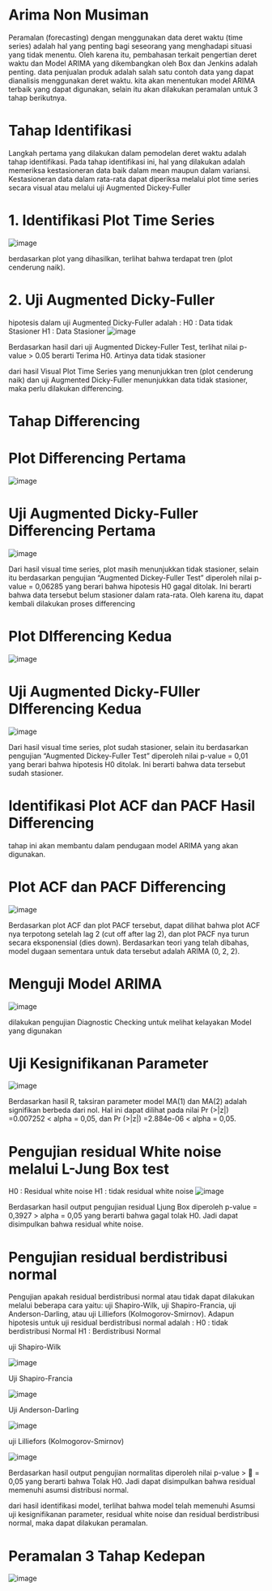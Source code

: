 # Arima Non Musiman
Peramalan (forecasting) dengan menggunakan data deret waktu (time series) adalah hal yang penting bagi seseorang yang menghadapi situasi yang tidak menentu. Oleh karena itu, pembahasan terkait pengertian deret waktu dan Model ARIMA yang dikembangkan oleh Box dan Jenkins adalah penting. data penjualan produk adalah salah satu contoh data yang dapat dianalisis menggunakan deret waktu. kita akan menentukan model ARIMA terbaik yang dapat digunakan, selain itu akan dilakukan peramalan untuk 3 tahap berikutnya. 

# Tahap Identifikasi
Langkah pertama yang dilakukan dalam pemodelan deret waktu adalah tahap identifikasi. Pada tahap identifikasi ini, hal yang dilakukan adalah memeriksa kestasioneran data baik dalam mean maupun dalam variansi. Kestasioneran data dalam rata-rata dapat diperiksa melalui plot time series secara visual atau melalui uji Augmented Dickey-Fuller
# 1. Identifikasi Plot Time Series
![image](https://user-images.githubusercontent.com/85878732/131203400-0811ad64-dada-401c-bb25-81cc1dc75397.png)

berdasarkan plot yang dihasilkan, terlihat bahwa terdapat tren (plot cenderung naik). 
# 2. Uji Augmented Dicky-Fuller
hipotesis dalam uji Augmented Dicky-Fuller adalah :
H0 : Data tidak Stasioner
H1 : Data Stasioner
![image](https://user-images.githubusercontent.com/85878732/131203484-afdad2a6-d71b-4110-abaf-a5b1bed4d0f6.png)

Berdasarkan hasil dari uji Augmented Dickey-Fuller Test, terlihat nilai p-value > 0.05 berarti Terima H0. Artinya data tidak stasioner

dari hasil Visual Plot Time Series yang menunjukkan tren (plot cenderung naik) dan uji Augmented Dicky-Fuller menunjukkan data tidak stasioner, maka perlu dilakukan differencing.

# Tahap Differencing
# Plot Differencing Pertama
![image](https://user-images.githubusercontent.com/85878732/131203562-0e7b329c-2d2a-4383-94c8-2eb1aeecd84b.png)

# Uji Augmented Dicky-Fuller Differencing Pertama
![image](https://user-images.githubusercontent.com/85878732/131203583-b2467199-e65a-4dff-b448-8d70a7117982.png)

Dari hasil visual time series, plot masih menunjukkan tidak stasioner, selain itu berdasarkan pengujian “Augmented Dickey-Fuller Test” diperoleh nilai p-value = 0,06285 yang berari bahwa hipotesis H0 gagal ditolak. Ini berarti bahwa data tersebut belum stasioner dalam rata-rata. Oleh karena itu, dapat kembali dilakukan proses differencing

# Plot DIfferencing Kedua
![image](https://user-images.githubusercontent.com/85878732/131203636-d24405ef-b35f-4710-86f8-ddfccd10499c.png)

# Uji Augmented Dicky-FUller DIfferencing Kedua
![image](https://user-images.githubusercontent.com/85878732/131203654-2b685d21-0ffe-4537-bd3f-76b0d2461f78.png)

Dari hasil visual time series, plot sudah stasioner, selain itu berdasarkan pengujian “Augmented Dickey-Fuller Test” diperoleh nilai p-value = 0,01 yang berari bahwa hipotesis H0 ditolak. Ini berarti bahwa data tersebut sudah stasioner.

# Identifikasi Plot ACF dan PACF Hasil Differencing
tahap ini akan membantu dalam pendugaan model ARIMA yang akan digunakan.
# Plot ACF dan PACF Differencing
![image](https://user-images.githubusercontent.com/85878732/131203722-5974c19a-e978-421a-9868-88c013bdd24f.png)

Berdasarkan plot ACF dan plot PACF tersebut, dapat dilihat bahwa plot ACF nya terpotong setelah lag 2 (cut off after lag 2), dan plot PACF nya turun secara eksponensial (dies down). Berdasarkan teori yang telah dibahas, model dugaan sementara untuk data tersebut adalah ARIMA (0, 2, 2).

# Menguji Model ARIMA 
![image](https://user-images.githubusercontent.com/85878732/131203855-a89b5d02-56a6-4ea1-8646-f59b264e581c.png)

dilakukan pengujian Diagnostic Checking untuk melihat kelayakan Model yang digunakan 

# Uji Kesignifikanan Parameter
![image](https://user-images.githubusercontent.com/85878732/131203876-d8cc6d7f-83d5-41bc-89b8-19e453b4b73e.png)

Berdasarkan hasil R, taksiran parameter model MA(1) dan MA(2) adalah signifikan berbeda dari nol. Hal ini dapat dilihat pada nilai Pr (>|z|) =0.007252 < alpha = 0,05, dan Pr (>|z|) =2.884e-06 < alpha = 0,05.

# Pengujian residual White noise melalui L-Jung Box test
H0  : Residual white noise
H1  : tidak residual white noise
![image](https://user-images.githubusercontent.com/85878732/131203896-c7923729-f460-4d8f-a0a1-ceba0020d20f.png)

Berdasarkan hasil output pengujian residual Ljung Box diperoleh p-value = 0,3927 > alpha = 0,05 yang berarti bahwa gagal tolak H0. Jadi dapat disimpulkan bahwa residual white noise.

# Pengujian residual berdistribusi normal
Pengujian apakah residual berdistribusi normal atau tidak dapat dilakukan melalui beberapa cara yaitu: uji Shapiro-Wilk, uji Shapiro-Francia, uji Anderson-Darling, atau uji Lilliefors (Kolmogorov-Smirnov). Adapun hipotesis untuk uji residual berdistribusi normal adalah : 
H0 : tidak berdistribusi Normal
H1 : Berdistribusi Normal

uji Shapiro-Wilk 

![image](https://user-images.githubusercontent.com/85878732/131203966-66caeac5-1b0d-46a2-9975-dd78d4af9dc5.png)

Uji Shapiro-Francia

![image](https://user-images.githubusercontent.com/85878732/131203973-3cae2f99-ec86-4666-b402-9aa556b82636.png)

Uji Anderson-Darling

![image](https://user-images.githubusercontent.com/85878732/131204009-c20eb611-ed7a-45d7-a6c6-b35bea8a8af5.png)

uji Lilliefors (Kolmogorov-Smirnov)

![image](https://user-images.githubusercontent.com/85878732/131204000-44d6f69e-72e8-4120-b629-8c9d2efb4435.png)

Berdasarkan hasil output pengujian normalitas diperoleh nilai p-value >  = 0,05 yang berarti bahwa Tolak H0. Jadi dapat disimpulkan bahwa residual memenuhi asumsi distribusi normal.

dari hasil identifikasi model, terlihat bahwa model telah memenuhi Asumsi uji kesignifikanan parameter, residual white noise dan residual berdistribusi normal, maka dapat dilakukan peramalan. 

# Peramalan 3 Tahap Kedepan
![image](https://user-images.githubusercontent.com/85878732/131204066-7f56ecbc-bc3c-4302-88dc-53c074078828.png)
